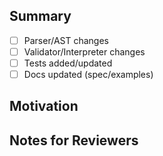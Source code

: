﻿## Summary

- [ ] Parser/AST changes
- [ ] Validator/Interpreter changes
- [ ] Tests added/updated
- [ ] Docs updated (spec/examples)

## Motivation

## Notes for Reviewers
